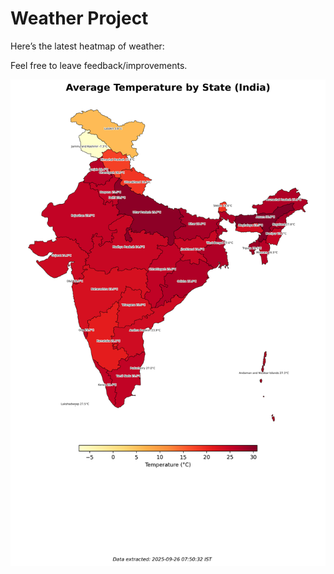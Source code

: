 # Weather Project

Here’s the latest heatmap of weather:

Feel free to leave feedback/improvements.

![India Heatmap](docs/assets/india_heatmap.png?v=D5F872)
